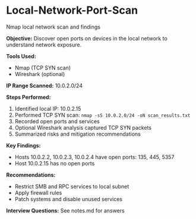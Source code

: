 # Local-Network-Port-Scan
Nmap local network scan and findings

**Objective:**
Discover open ports on devices in the local network to understand network exposure.

**Tools Used:**
- Nmap (TCP SYN scan)
- Wireshark (optional)

**IP Range Scanned:** 10.0.2.0/24

**Steps Performed:**
1. Identified local IP: 10.0.2.15
2. Performed TCP SYN scan: `nmap -sS 10.0.2.0/24 -oN scan_results.txt`
3. Recorded open ports and services
4. Optional Wireshark analysis captured TCP SYN packets
5. Summarized risks and mitigation recommendations

**Key Findings:**
- Hosts 10.0.2.2, 10.0.2.3, 10.0.2.4 have open ports: 135, 445, 5357
- Host 10.0.2.15 has no open ports

**Recommendations:**
- Restrict SMB and RPC services to local subnet
- Apply firewall rules
- Patch systems and disable unused services

**Interview Questions:**
See notes.md for answers
